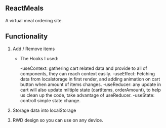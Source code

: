 ## ReactMeals

A virtual meal ordering site.

## Functionality

1. Add / Remove items

   - The Hooks I used:

     -useContext: gathering cart related data and provide to all of components, they can reach context easily.
     -useEffect: Fetching data from localstorage in first render, and adding animation on cart button when amount of items changes.
     -useReducer: any update in cart will also update miltiple state (cartItems, orderAmount), to help us clean up the code, take advantage of useReducer.
     -useState: controll simple state change.

2. Storage data into localStorage
3. RWD design so you can use on any device.
